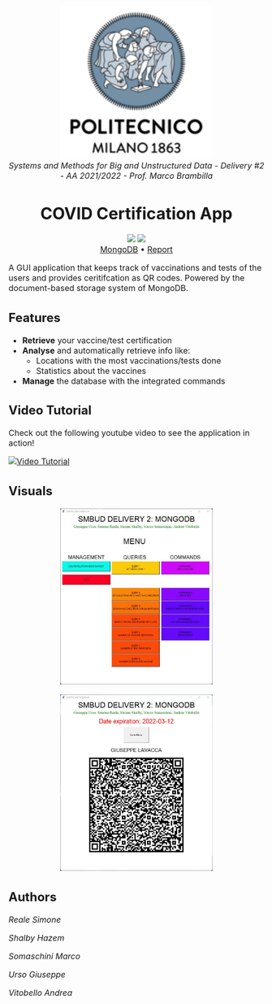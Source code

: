 <p align="center">
  <img width="300" src="images/logo.png" alt="PoliMi Logo" />
  <br>
  <i><font size="3">
  	Systems and Methods for Big and Unstructured Data - Delivery #2 - AA 2021/2022 - Prof. Marco Brambilla
  </i>
</p>
<h1 align="center">
	<strong>
	COVID Certification App
	</strong>
	<br>
</h1>
<p align="center">
<font size="3">
		<img src="https://img.shields.io/github/languages/top/SimoneReale/Delivery2_SMBUD"/>
		<img src="https://img.shields.io/github/contributors/SimoneReale/Delivery2_SMBUD"/>
		<br>			
		<a href="https://www.mongodb.com/">MongoDB</a>		 
		•		
		<a href="report/report.pdf">Report</a>   
	</font>
</p>

A GUI application that keeps track of vaccinations and tests of the users and provides ceritifcation as QR codes. Powered by the document-based storage system of MongoDB. 

## Features
* **Retrieve** your vaccine/test certification
* **Analyse** and automatically retrieve info like:
    * Locations with the most vaccinations/tests done
    * Statistics about the vaccines
* **Manage** the database with the integrated commands

## Video Tutorial
Check out the following youtube video to see the application in action!

[![Video Tutorial](https://img.youtube.com/vi/OkZ9cI5khLE/hqdefault.jpg)](https://youtu.be/OkZ9cI5khLE)

## Visuals

<p align="center">
  <img width="300" src="images/mainframe.jpg" alt="Main Frame" />
</p>
<p align="center">
  <img width="300" src="images/qrcode.jpg" alt="QR code" />
</p>

## Authors
*Reale Simone*

*Shalby Hazem*

*Somaschini Marco*

*Urso Giuseppe*

*Vitobello Andrea*